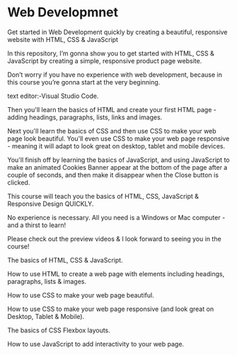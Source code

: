 # Web Developmnet

<p>Get started in Web Development quickly by creating a beautiful, responsive website with HTML, CSS & JavaScript</p>

<p>
In this repository, I’m gonna show you to get started with HTML, CSS & JavaScript by creating a simple, responsive product page website.

Don’t worry if you have no experience with web development, because in this course you’re gonna start at the very beginning.

text editor:-Visual Studio Code.

Then you'll learn the basics of HTML and create your first HTML page - adding headings, paragraphs, lists, links and images.

Next you'll learn the basics of CSS and then use CSS to make your web page look beautiful. You'll even use CSS to make your web page responsive - meaning it will adapt to look great on desktop, tablet and mobile devices.

You'll finish off by learning the basics of JavaScript, and using JavaScript to make an animated Cookies Banner appear at the bottom of the page after a couple of seconds, and then make it disappear when the Close button is clicked.

This course will teach you the basics of HTML, CSS, JavaScript & Responsive Design QUICKLY.

No experience is necessary. All you need is a Windows or Mac computer - and a thirst to learn!

Please check out the preview videos & I look forward to seeing you in the course!

</p>
<p>
The basics of HTML, CSS & JavaScript.

How to use HTML to create a web page with elements including headings, paragraphs, lists & images.

How to use CSS to make your web page beautiful.

How to use CSS to make your web page responsive (and look great on Desktop, Tablet & Mobile).

The basics of CSS Flexbox layouts.

How to use JavaScript to add interactivity to your web page.

</p>
